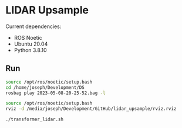 # LIDAR Upsample

Current dependencies:

- ROS Noetic
- Ubuntu 20.04
- Python 3.8.10

## Run

```bash
source /opt/ros/noetic/setup.bash
cd /home/joseph/Development/DS
rosbag play 2023-05-08-20-25-52.bag -l
```

```bash
source /opt/ros/noetic/setup.bash
rviz -d /media/joseph/Development/GitHub/lidar_upsample/rviz.rviz
```

```bash
./transformer_lidar.sh
```

